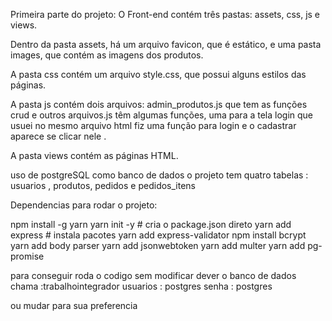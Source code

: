 Primeira parte do projeto: O Front-end contém três pastas: assets, css, js e views.

Dentro da pasta assets, há um arquivo favicon, que é estático, e uma pasta images, que contém as imagens dos produtos.

A pasta css contém um arquivo style.css, que possui alguns estilos das páginas.

A pasta js contém dois arquivos: admin_produtos.js que tem as funções crud e outros arquivos.js têm algumas funções, uma para a tela login que usuei no mesmo arquivo html fiz uma função para login e o cadastrar aparece se clicar nele .

A pasta views contém as páginas HTML.


uso de postgreSQL como banco de dados
o projeto tem quatro tabelas : usuarios , produtos, pedidos e pedidos_itens

Dependencias para rodar o projeto:

npm install -g yarn
yarn init -y     # cria o package.json direto
yarn add express # instala pacotes
yarn add express-validator
npm install bcrypt
yarn add body parser
yarn add jsonwebtoken
yarn add multer
yarn add pg-promise

para conseguir roda o codigo sem modificar 
dever o banco de dados chama :trabalhointegrador
usuarios : postgres
senha : postgres

ou mudar para sua preferencia 
